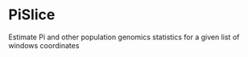 # PiSlice
Estimate Pi and other population genomics statistics for a given list of windows coordinates
